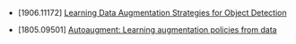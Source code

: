 - [1906.11172] [Learning Data Augmentation Strategies for Object Detection](https://arxiv.org/abs/1906.11172)

- [1805.09501] [Autoaugment: Learning augmentation policies from data](https://arxiv.org/pdf/1805.09501)

